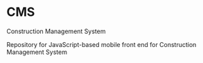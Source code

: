 # CMS
Construction Management System<p>
Repository for JavaScript-based mobile front end for Construction Management System

